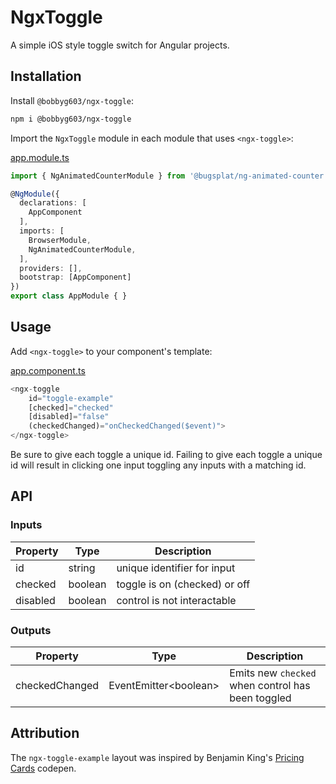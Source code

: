 # NgxToggle

A simple iOS style toggle switch for Angular projects.

## Installation

Install `@bobbyg603/ngx-toggle`:

```sh
npm i @bobbyg603/ngx-toggle
```

Import the `NgxToggle` module in each module that uses `<ngx-toggle>`:

[app.module.ts](https://github.com/bobbyg603/ngx-toggle/blob/81b7859846914832575a083b2741d88733e695d7/projects/ngx-toggle-example/src/app/app.module.ts#L14)
```ts
import { NgAnimatedCounterModule } from '@bugsplat/ng-animated-counter';

@NgModule({
  declarations: [
    AppComponent
  ],
  imports: [
    BrowserModule,
    NgAnimatedCounterModule,
  ],
  providers: [],
  bootstrap: [AppComponent]
})
export class AppModule { }
```

## Usage

Add `<ngx-toggle>` to your component's template:

[app.component.ts](https://github.com/bobbyg603/ngx-toggle/blob/81b7859846914832575a083b2741d88733e695d7/projects/ngx-toggle-example/src/app/app.component.html#L12)
```ts
<ngx-toggle 
    id="toggle-example"
    [checked]="checked"
    [disabled]="false"
    (checkedChanged)="onCheckedChanged($event)">
</ngx-toggle>
```

Be sure to give each toggle a unique id. Failing to give each toggle a unique id will result in clicking one input toggling any inputs with a matching id.

## API

### Inputs
| Property | Type    | Description                   |
|----------|-------- |-------------------------------|
| id       | string  | unique identifier for input   |
| checked  | boolean | toggle is on (checked) or off |
| disabled | boolean | control is not interactable   |

### Outputs
| Property       | Type                    | Description                                       |
|----------------|-------------------------|---------------------------------------------------|
| checkedChanged | EventEmitter\<boolean\> | Emits new `checked` when control has been toggled |

## Attribution

The `ngx-toggle-example` layout was inspired by Benjamin King's [Pricing Cards](https://codepen.io/bballinben/pen/wyLjvm) codepen.